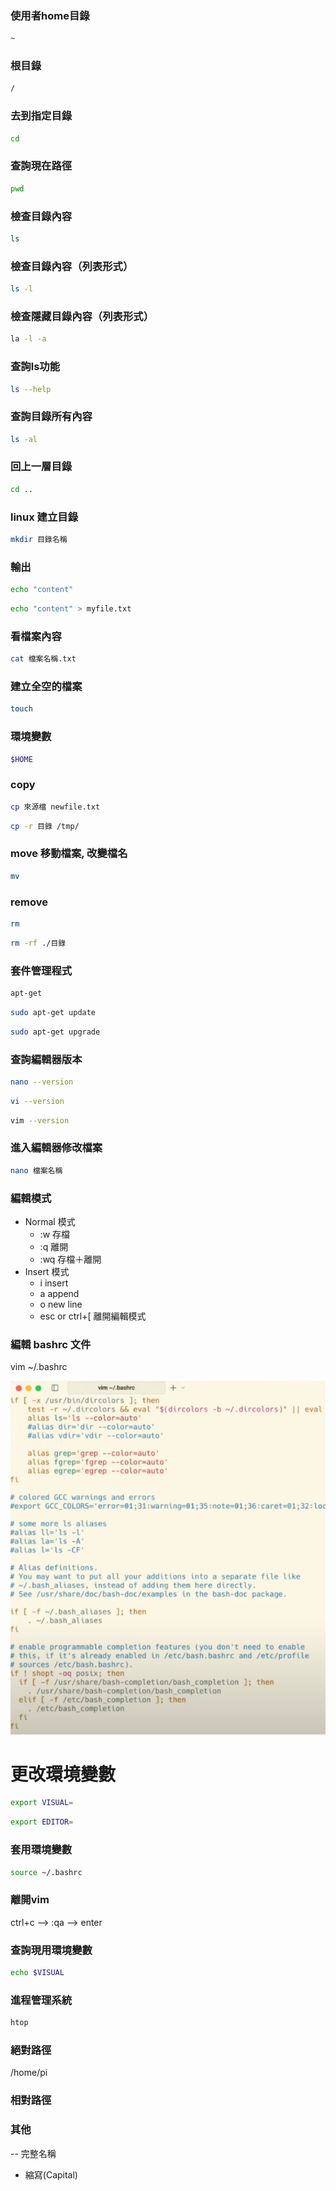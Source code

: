 ### 使用者home目錄
```bash
~
```
### 根目錄
```bash
/
```
### 去到指定目錄
```bash
cd
```
### 查詢現在路徑
```bash
pwd
```
### 檢查目錄內容
```bash
ls
```
### 檢查目錄內容（列表形式）
```bash
ls -l
```
### 檢查隱藏目錄內容（列表形式）
```bash
la -l -a
```
### 查詢ls功能
```bash
ls --help
```
### 查詢目錄所有內容
```bash
ls -al
```
### 回上一層目錄
```bash
cd ..
```
### linux 建立目錄
```bash
mkdir 目錄名稱
```
### 輸出
```bash
echo "content"
```
```bash
echo "content" > myfile.txt
```
### 看檔案內容
```bash
cat 檔案名稱.txt
```
### 建立全空的檔案
```bash
touch
```
### 環境變數
```bash
$HOME
```
### copy 
```bash
cp 來源檔 newfile.txt
```
```bash
cp -r 目錄 /tmp/
```
### move 移動檔案, 改變檔名
```bash
mv
```
### remove 
```bash
rm 
```
```bash
rm -rf ./目錄
```
### 套件管理程式
```bash
apt-get
```
```bash
sudo apt-get update 
```
```bash
sudo apt-get upgrade
```

### 查詢編輯器版本
```bash
nano --version
```
```bash
vi --version
```
```bash
vim --version
```
### 進入編輯器修改檔案
```bash
nano 檔案名稱
```
### 編輯模式
- Normal 模式
    - :w 存檔
    - :q 離開
    - :wq 存檔＋離開
- Insert 模式
    - i insert 
    - a append
    - o new line
    - esc or ctrl+[ 離開編輯模式

### 編輯 bashrc 文件
vim ~/.bashrc

![](images/pic1.png)
# 更改環境變數
```bash
export VISUAL=
```
```bash
export EDITOR=
```
### 套用環境變數
```bash
source ~/.bashrc
```
### 離開vim
ctrl+c --> :qa --> enter
### 查詢現用環境變數
```bash
echo $VISUAL
```
### 進程管理系統
```bash
htop
```


### 絕對路徑 
/home/pi
### 相對路徑
### 其他
-- 完整名稱
- 縮寫(Capital)



